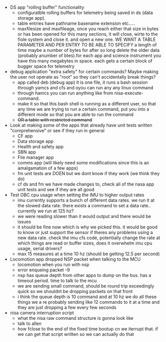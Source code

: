 
- DS app "rolling buffer" functionality
	- configuratble rolling buffers for telemetry being saved in ds (data storage app).
	- table entries have pathname basename extension etc.....
	- maxfilesize and maxfileage, once you reach either that size in bytes or has been opened for this many sections, it will close, wirte to the fiole system and close it. and open a new one. WE WANT A TABLE PARAMETER AND PER ENTRY TO BE ABLE TO SPECIFY a length of time maybe a number of bytes for after so long delete the older data (probably anumber of btes).for each app and science instrument you have this many megabytes in space. each gets a certain block of bugger space for telemetry
- debug application "extra safety" for certain commands? Maybe making the user not operate as "root" so they can't accidentally break things?
	- app called deb (debug app) it is one file, it runs a bash session through yamcs and cfs and oyou can run any any linux command
	- through hamcs you can run anything like from nisa-execute-command.
	- make it so that this bash shell is running as a different user, so that any time we are trying to run a certain command, put you into a different mode so that you are able to run the command
	- ~~OR a table with restricted command~~
- Look at making some of the apps that already have unit tests written "comprehensive" or see if they run in general  
	- CF app  
	- Data storage app  
	- Health and safety app  
	- SBN app  
	- File manager app  
	- comms app (will likely need some modifications since this is an amalgamation of a few apps)
	- fm unit tests are DOEN but we dont know if they work (we think they do)
	- cf ds and fm we have made changes to, check all of the nasa app unit tests and see if they are all good
- Test OBC cpu usage when setting the IMU to higher output rates
	- imu currently supports a bunch of different data rates. we run it at the slowed data rate. there exists a  command to set a data rate.. currently we run at 125 hz?
	- we were reading slower than it would output and there would be issues
	- it should be fine now which is why we picked this. it would be good to know or just support the sensor if theres any problems using a new data rate. check the imu cfs code, potentially change the rate at which things are read or buffer sizes, does it overwhelm imu cpu usage, serial drivers?
	- max 15 measures at a time 10 hz (should be getting 12.5 per second)
- Locomotion app dropped NSP packet when talking to the MCU
	- locomotion when you run with nsp
	- error enqueing packet -9
	- nsp has queue depth from other apps to dump on the bus. has a timeout period. time to talk to the mcu
	- we are sending small command, should be round trip exceedingly quick so we shouldnt be dropping packets on that front
	- i think the queue depth is 10 command and at 10 hz we do all these things we a re probably sending like 12 commands to it at a time and they are just dropping a few every few seconds
- nisa camera interruption script
	- what the nisa raw command structure is gonna look like 
	- talk to allen
	- how fclose to the end of the fixed time bootup cn we iterrupt that. if we can get that script written so we can actually do that





